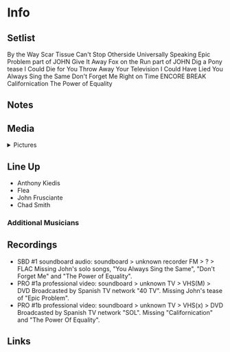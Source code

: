 # Info

## Setlist

By the Way
Scar Tissue
Can't Stop
Otherside
Universally Speaking
Epic Problem part of JOHN
Give It Away
Fox on the Run part of JOHN
Dig a Pony tease
I Could Die for You
Throw Away Your Television
I Could Have Lied
You Always Sing the Same
Don't Forget Me
Right on Time
ENCORE BREAK
Californication
The Power of Equality

## Notes

## Media 

<details>
  <summary>Pictures</summary>
  <!--<img alt="Setlist" title="Setlist" src="_.jpg" height="200" />
  <img alt="Ticket" title="Ticket" src="_.jpg" height="200" />
  <img alt="Flyer" title="Flyer" src="_.jpg" height="200" />
  <img alt="Clipping" title="Clipping" src="_.jpg" height="200" />-->
</details>

## Line Up

* Anthony Kiedis
* Flea
* John Frusciante
* Chad Smith

### Additional Musicians

## Recordings

* SBD #1 soundboard audio: soundboard > unknown recorder FM > ? > FLAC Missing John's solo songs, "You Always Sing the Same", "Don't Forget Me" and "The Power of Equality".
* PRO #1a professional video: soundboard > unknown TV > VHS(M) > DVD Broadcasted by Spanish TV network "40 TV". Missing John's tease of "Epic Problem".
* PRO #1b professional video: soundboard > unknown TV > VHS(x) > DVD Broadcasted by Spanish TV network "SOL". Missing "Californication" and "The Power Of Equality".

## Links